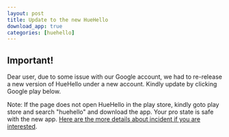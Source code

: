 ```yaml
---
layout: post
title: Update to the new HueHello
download_app: true
categories: [huehello]
---
```


## Important!

Dear user, due to some issue with our Google account, we had to re-release a new version of HueHello under a new account. Kindly update by clicking Google play below. 

Note: If the page does not open HueHello in the play store, kindly goto play store and search "huehello" and download the app. Your pro state is safe with the new app. [Here are the more details about incident if you are interested](https://medium.com/hue-hello-for-philips-hue-lights/unpublished-from-the-google-play-store-98e961c3a880).